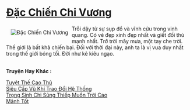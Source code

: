 <a href="https://truyenwiki.net/dac-chien-chi-vuong.35718/" title="Đặc Chiến Chi Vương"><h1>Đặc Chiến Chi Vương</h1></a><div style="display:table"><img align="right" style="float: left; padding: 10px;" src="https://truyenwiki.net/a/img/str/src/35718.jpg" alt="Đặc Chiến Chi Vương">Trỗi dậy từ sự sụp đổ và vĩnh cửu trong vinh quang. Có vẻ đẹp xinh đẹp nhất và giết đối thủ mạnh nhất. Trở trời mây mưa, một tay che trời. Thế giới là bất khả chiến bại. Đối với thời đại này, anh ta là vị vua duy nhất trong thế giới bóng tối. Đời như kẻ kiêu ngạo.</div><p><br><b>Truyện Hay Khác :</b></p><a href="https://truyenwiki.net/tuyet-the-cao-thu.35981/" alt="Tuyệt Thế Cao Thủ">Tuyệt Thế Cao Thủ</a><br/><a href="https://github.com/nownovels/topcv/tree/master/truyenhay/36970" alt="Siêu Cấp Vũ Khí Trao Đổi Hệ Thống">Siêu Cấp Vũ Khí Trao Đổi Hệ Thống</a><br/><a href="https://github.com/nownovels/topcv/tree/master/truyenhay/35218" alt="Trọng Sinh Chi Sủng Thiếp Muốn Trời Cao">Trọng Sinh Chi Sủng Thiếp Muốn Trời Cao</a><br/><a href="https://sangtacviet.wordpress.com/2020/10/22/manh-tot/" alt="Mãnh Tốt">Mãnh Tốt</a><br/>